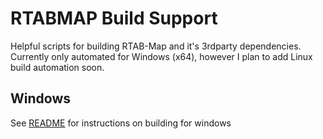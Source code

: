 # RTABMAP Build Support
Helpful scripts for building RTAB-Map and it's 3rdparty dependencies.
Currently only automated for Windows (x64), however I plan to add Linux build automation soon.

## Windows
See [README](windows/README.md) for instructions on building for windows